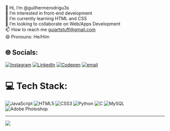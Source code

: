 
👋 Hi, I’m @guilhermerodrigu3s<br>👀 I’m interested in front-end development<br>🌱 I’m currently learning HTML and CSS<br>💞️ I’m looking to collaborate on Web/Apps Development<br>📫 How to reach me guiartstuff@gmail.com<br>😄 Pronouns: He/Him


## 🌐 Socials:
[![Instagram](https://img.shields.io/badge/Instagram-%23E4405F.svg?logo=Instagram&logoColor=white)](https://instagram.com/@grodsv) [![LinkedIn](https://img.shields.io/badge/LinkedIn-%230077B5.svg?logo=linkedin&logoColor=white)](https://linkedin.com/in/https://www.linkedin.com/in/guilherme-rodrigues-silva-33705926a/) [![Codepen](https://img.shields.io/badge/Codepen-000000?logo=codepen&logoColor=white)](https://codepen.io/@guilhermerodrigu3s) [![email](https://img.shields.io/badge/Email-D14836?logo=gmail&logoColor=white)](mailto:guiartstuff@gmail.com) 

# 💻 Tech Stack:
![JavaScript](https://img.shields.io/badge/javascript-%23323330.svg?style=for-the-badge&logo=javascript&logoColor=%23F7DF1E) ![HTML5](https://img.shields.io/badge/html5-%23E34F26.svg?style=for-the-badge&logo=html5&logoColor=white) ![CSS3](https://img.shields.io/badge/css3-%231572B6.svg?style=for-the-badge&logo=css3&logoColor=white) ![Python](https://img.shields.io/badge/python-3670A0?style=for-the-badge&logo=python&logoColor=ffdd54) ![C](https://img.shields.io/badge/c-%2300599C.svg?style=for-the-badge&logo=c&logoColor=white) ![MySQL](https://img.shields.io/badge/mysql-4479A1.svg?style=for-the-badge&logo=mysql&logoColor=white) ![Adobe Photoshop](https://img.shields.io/badge/adobe%20photoshop-%2331A8FF.svg?style=for-the-badge&logo=adobe%20photoshop&logoColor=white)


---
[![](https://visitcount.itsvg.in/api?id=guilhermerodrigu3s&icon=0&color=0)](https://visitcount.itsvg.in)

<!-- Proudly created with GPRM ( https://gprm.itsvg.in ) -->

